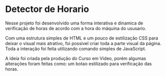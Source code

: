 # Detector de Horario

Nesse projeto foi desenvolvido uma forma interativa e dinamica de verificação de horas de acordo com a hora do máquina do ususario.

Com uma estrutura simples de HTML e um pouco de estilização CSS para deixar o visual mais atrativo, foi possivel criar toda a parte visual da página. Toda a interação foi feita utilizando comando simples de JavaScript.

A ideia foi criada pela produção do Curso em Video, porém algumas alterações foram feitas como: um botao estilizado para verificação das horas.
